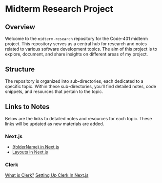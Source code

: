 # Midterm Research Project

## Overview

Welcome to the `midterm-research` repository for the Code-401 midterm project. This repository serves as a central hub for research and notes related to various software development topics. The aim of this project is to explore, document, and share insights on different areas of my project.

## Structure

The repository is organized into sub-directories, each dedicated to a specific topic. Within these sub-directories, you'll find detailed notes, code snippets, and resources that pertain to the topic.


## Links to Notes

Below are the links to detailed notes and resources for each topic. These links will be updated as new materials are added.

### Next.js
- [(folderName) in Next.js](./Next/(foldername).md)
- [Layouts in Next.js](./Next/layouts.md)

### Clerk
[What is Clerk?](./Clerk/clerk.md)
[Setting Up Clerk In Next.js](./Clerk/settingUpClerk.md)
